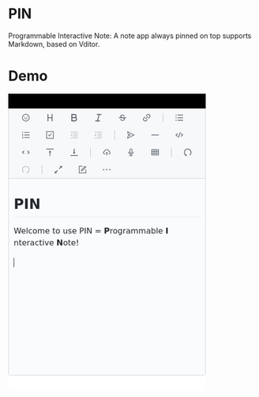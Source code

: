 # PIN
Programmable Interactive Note: A note app always pinned on top supports Markdown, based on Vditor.

# Demo
![img](imgs/Demo.png)